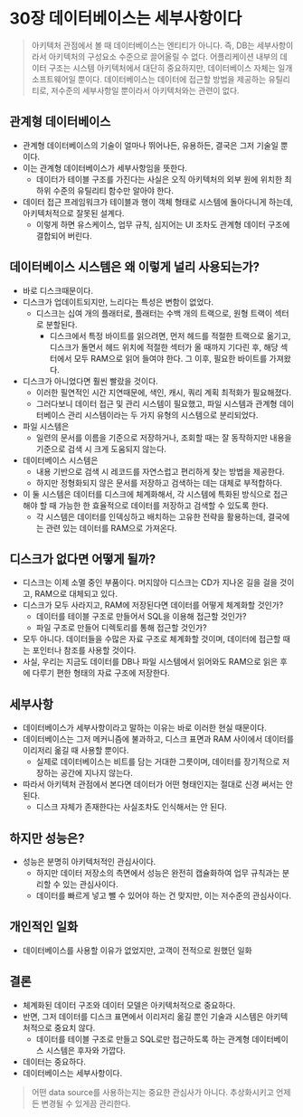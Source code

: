 # 30장 데이터베이스는 세부사항이다
> 아키텍처 관점에서 볼 때 데이터베이스는 엔티티가 아니다. 즉, DB는 세부사항이라서 아키텍처의 구성요소 수준으로 끌어올릴 수 없다.
> 어플리케이션 내부의 데이터 구조는 시스템 아키텍처에서 대단히 중요하지만, 데이터베이스 자체는 일개 소프트웨어일 뿐이다.
> 데이터베이스는 데이터에 접근할 방법을 제공하는 유틸리티로, 저수준의 세부사항일 뿐이라서 아키텍처와는 관련이 없다.

## 관계형 데이터베이스
- 관계형 데이터베이스의 기술이 얼마나 뛰어나든, 유용하든, 결국은 그저 기술일 뿐이다.
- 이는 관계형 데이터베이스가 세부사항임을 뜻한다.
  - 데이터가 테이블 구조를 가진다는 사실은 오직 아키텍처의 외부 원에 위치한 최하위 수준의 유틸리티 함수만 알아야 한다.
- 데이터 접근 프레임워크가 테이블과 행이 객체 형태로 시스템에 돌아다니게 하는데, 아키텍처적으로 잘못된 설계다.
  - 이렇게 하면 유스케이스, 업무 규칙, 심지어는 UI 조차도 관계형 데이터 구조에 결합되어 버린다.

## 데이터베이스 시스템은 왜 이렇게 널리 사용되는가?
- 바로 디스크때문이다.
- 디스크가 업데이트되지만, 느리다는 특성은 변함이 없었다.
  - 디스크는 십여 개의 플래터로, 플래터는 수백 개의 트랙으로, 원형 트랙이 섹터로 분할된다.
    - 디스크에서 특정 바이트를 읽으려면, 먼저 헤드를 적절한 트랙으로 옮기고, 디스크가 돌면서 헤드 위치에 적절한 섹터가 올 때까지 기다린 후, 해당 섹터에서 모두 RAM으로 읽어 들여야 한다. 그 이후, 필요한 바이트를 가져왔다.
- 디스크가 아니었다면 훨씬 빨랐을 것이다.
  - 이러한 필연적인 시간 지연때문에, 색인, 캐시, 쿼리 계획 최적화가 필요해졌다.
  - 그러다보니 데이터 접근 및 관리 시스템이 필요했고, 파일 시스템과 관계형 데이터베이스 관리 시스템이라는 두 가지 유형의 시스템으로 분리되었다.
- 파일 시스템은
  - 일련의 문서를 이름을 기준으로 저장하거나, 조회할 때는 잘 동작하지만 내용을 기준으로 검색 시 크게 도움되지 않는다.
- 데이터베이스 시스템은
  - 내용 기반으로 검색 시 레코드를 자연스럽고 편리하게 찾는 방법을 제공한다.
  - 하지만 정형화되지 않은 문서를 저장하고 검색하는 데는 대체로 부적합하다.
- 이 둘 시스템은 데이터를 디스크에 체계화해서, 각 시스템에 특화된 방식으로 접근해야 할 때 가능한 한 효율적으로 데이터를 저장하고 검색할 수 있도록 한다.
  - 각 시스템은 데이터를 인덱싱하고 배치하는 고유한 전략을 활용하는데, 결국에는 관련 있는 데이터를 RAM으로 가져온다.

## 디스크가 없다면 어떻게 될까?
- 디스크는 이제 소멸 중인 부품이다. 머지않아 디스크는 CD가 지나온 길을 걸을 것이고, RAM으로 대체되고 있다.
- 디스크가 모두 사라지고, RAM에 저장된다면 데이터를 어떻게 체계화할 것인가?
  - 데이터를 테이블 구조로 만들어서 SQL을 이용해 접근할 것인가?
  - 파일 구조로 만들어 디렉토리를 통해 접근할 것인가?
- 모두 아니다. 데이터들을 수많은 자료 구조로 체계화할 것이며, 데이터에 접근할 때는 포인터나 참조를 사용할 것이다.
- 사실, 우리는 지금도 데이터를 DB나 파일 시스템에서 읽어와도 RAM으로 읽은 후에 다루기 편한 형태의 자료 구조에 저장한다.

## 세부사항
- 데이터베이스가 세부사항이라고 말하는 이유는 바로 이러한 현실 때문이다.
- 데이터베이스는 그저 메커니즘에 불과하고, 디스크 표면과 RAM 사이에서 데이터를 이리저리 옮길 때 사용할 뿐이다.
  - 실제로 데이터베이스는 비트를 담는 거대한 그릇이며, 데이터를 장기적으로 저장하는 공간에 지나지 않는다.
- 따라서 아키텍처 관점에서 본다면 데이터가 어떤 형태인지는 절대로 신경 써서는 안 된다.
  - 디스크 자체가 존재한다는 사실조차도 인식해서는 안 된다.

## 하지만 성능은?
- 성능은 분명히 아키텍처적인 관심사이다.
  - 하지만 데이터 저장소의 측면에서 성능은 완전히 캡슐화하여 업무 규칙과는 분리할 수 있는 관심사이다.
  - 데이터를 빠르게 넣고 뺄 수 있어야 하는 건 맞지만, 이는 저수준의 관심사이다.

## 개인적인 일화
- 데이터베이스를 사용할 이유가 없었지만, 고객이 전적으로 원했던 일화

## 결론
- 체계화된 데이터 구조와 데이터 모델은 아키텍처적으로 중요하다.
- 반면, 그저 데이터를 디스크 표면에서 이리저리 옮길 뿐인 기술과 시스템은 아키텍처적으로 중요치 않다.
  - 데이터를 테이블 구조로 만들고 SQL로만 접근하도록 하는 관계형 데이터베이스 시스템은 후자와 가깝다.
- 데이터는 중요하다.
- 데이터베이스는 세부사항이다.
> 어떤 data source를 사용하는지는 중요한 관심사가 아니다. 추상화시키고 언제든 변경될 수 있게끔 관리한다.